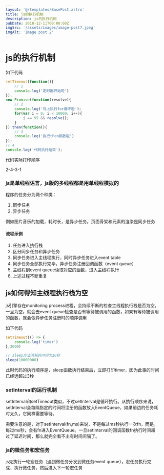 ```yaml
---
layout: '@/templates/BasePost.astro'
title: js的执行机制
description: js的执行机制
pubDate: 2018-12-11T00:00:00Z
imgSrc: '/assets/images/image-post7.jpeg'
imgAlt: 'Image post 2'
---
```

# js的执行机制

如下代码

```javascript
setTimeout(function(){
    // 1
    console.log('定时器开始啦')
});
new Promise(function(resolve){
   	// 2
    console.log('马上执行for循环啦');
    for(var i = 0; i < 10000; i++){
        i == 99 && resolve();
    }
}).then(function(){
    // 3
    console.log('执行then函数啦')
});
// 4
console.log('代码执行结束');

```

代码实际打印顺序

2-4-3-1



### js是单线程语言，js版的多线程都是用单线程模拟的



程序的任务分为两个种类：

1. 同步任务
2. 异步任务 

例如图片音乐的加载，耗时长，是异步任务，页面骨架和元素的渲染是同步任务



#### 流程示例

1. 任务进入执行栈
2. 区分同步任务和异步任务
3. 同步任务进入主线程执行，同时异步任务进入event table
4. 同步任务全部执行完毕，异步任务注册回调函数（event queue）
5. 主线程到event queue读取对应的函数，进入主线程执行
6. 上述过程不断重复



## js如何得知主线程执行栈为空

js引擎存在monitoring process进程，会持续不断的检查主线程执行栈是否为空，一旦为空，就会去event queue检查是否有等待被调用的函数，如果有等待被调用的函数，就会依异步任务注册时的顺序调用

如下代码

```javascript
setTimeout(() => {
    console.log('timer')
},3000)

// sleep方法消耗的时间为10秒
sleep(10000000)
```

此时代码的执行顺序是，sleep函数执行结束后，立即打印timer，因为此事的时间已经远超过3秒



### setInterval的运行机制

setInterval和setTimeout类似，不过setInterval是循环执行。从执行顺序来说，setInterval会每隔指定的时间将注册的函数放入EventQueue，如果前边的任务耗时太久，它同样需要等待。



需要注意的是，对于setInterval(fn,ms)来说，不是每过ms秒执行一次fn，而是，每过ms秒，会有fn进入EventQueue。一旦setInterval的回调函数fn执行时间超过了延迟时间，那么就完全看不出有时间间隔了。



### js的微任务和宏任务

js先执行一轮宏任务（遇到微任务分发到微任务event queue），宏任务执行完成，执行微任务，然后进入下一轮宏任务







